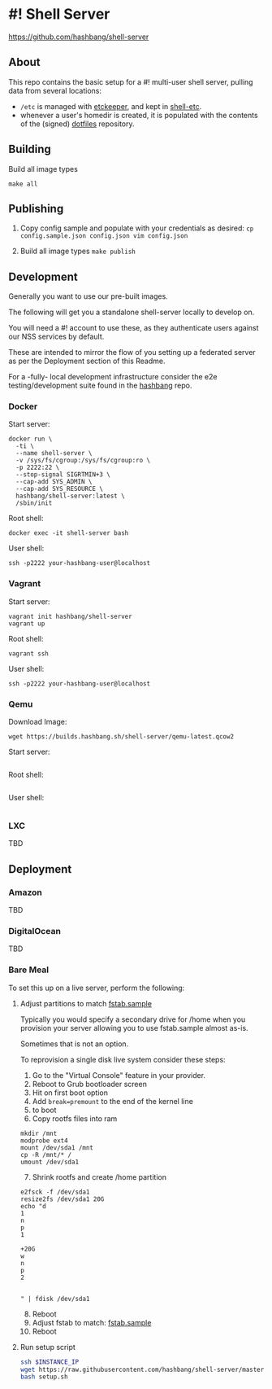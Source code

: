 # #! Shell Server #

<https://github.com/hashbang/shell-server>

## About ##

This repo contains the basic setup for a #! multi-user shell server,
pulling data from several locations:
- `/etc` is managed with [etckeeper], and kept in [shell-etc].
- whenever a user's homedir is created, it is populated with
  the contents of the (signed) [dotfiles] repository.

## Building ##

  Build all image types
  ```
  make all
  ```

## Publishing ##

  1. Copy config sample and populate with your credentials as desired:
    ```
    cp config.sample.json config.json
    vim config.json
    ```

  2. Build all image types
    ```
    make publish
    ```
## Development ##

Generally you want to use our pre-built images.

The following will get you a standalone shell-server locally to develop on.

You will need a #! account to use these, as they authenticate users against
our NSS services by default.

These are intended to mirror the flow of you setting up a federated server as
per the Deployment section of this Readme.

For a -fully- local development infrastructure consider the e2e
testing/development suite found in the [hashbang] repo.

### Docker ###

  Start server:
  ```
  docker run \
    -ti \
    --name shell-server \
    -v /sys/fs/cgroup:/sys/fs/cgroup:ro \
    -p 2222:22 \
    --stop-signal SIGRTMIN+3 \
    --cap-add SYS_ADMIN \
    --cap-add SYS_RESOURCE \
    hashbang/shell-server:latest \
    /sbin/init
  ```

  Root shell:
  ```
  docker exec -it shell-server bash
  ```

  User shell:
  ```
  ssh -p2222 your-hashbang-user@localhost
  ```

### Vagrant ###

  Start server:
  ```
  vagrant init hashbang/shell-server
  vagrant up
  ```

  Root shell:
  ```
  vagrant ssh
  ```

  User shell:
  ```
  ssh -p2222 your-hashbang-user@localhost
  ```

### Qemu ###

  Download Image:
  ```
  wget https://builds.hashbang.sh/shell-server/qemu-latest.qcow2
  ```

  Start server:
  ```
  ```

  Root shell:
  ```
  ```

  User shell:
  ```
  ```

### LXC ###
TBD

## Deployment ##
### Amazon ###
TBD

### DigitalOcean ###
TBD

### Bare Meal ###
To set this up on a live server, perform the following:

1. Adjust partitions to match [fstab.sample]

    Typically you would specify a secondary drive for /home when you provision
    your server allowing you to use fstab.sample almost as-is.

    Sometimes that is not an option.

    To reprovision a single disk live system consider these steps:

    1. Go to the "Virtual Console" feature in your provider.
    2. Reboot to Grub bootloader screen
    3. Hit <Enter> on first boot option
    4. Add ```break=premount``` to the end of the kernel line
    5. <Ctrl-X> to boot
    6. Copy rootfs files into ram
      ```
      mkdir /mnt
      modprobe ext4
      mount /dev/sda1 /mnt
      cp -R /mnt/* /
      umount /dev/sda1
      ```
    7. Shrink rootfs and create /home partition
      ```
      e2fsck -f /dev/sda1
      resize2fs /dev/sda1 20G
      echo "d
      1
      n
      p
      1

      +20G
      w
      n
      p
      2


      " | fdisk /dev/sda1
      ```
    8. Reboot
    9. Adjust fstab to match: [fstab.sample]
    10. Reboot

2. Run setup script

    ```bash
    ssh $INSTANCE_IP
    wget https://raw.githubusercontent.com/hashbang/shell-server/master/scripts/setup.sh
    bash setup.sh
    ```

[etckeeper]: http://etckeeper.branchable.com/
[hashbang]: http://github.com/hashbang/hashbang/
[shell-etc]: https://github.com/hashbang/shell-etc/
[dotfiles]:  https://github.com/hashbang/dotfiles/
[fstab.sample]: https://raw.githubusercontent.com/hashbang/shell-etc/master/fstab.sample
